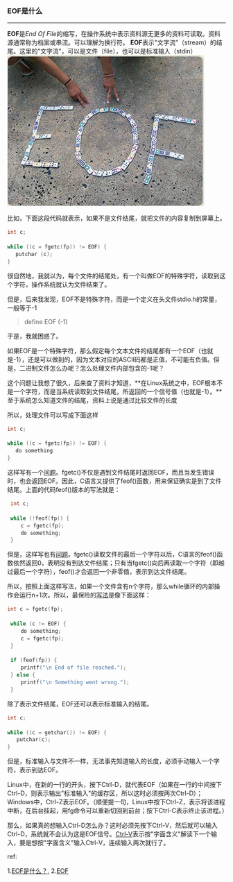 ### EOF是什么

***

**EOF**是*End Of File*的缩写，在操作系统中表示资料源无更多的资料可读取。资料源通常称为档案或串流。可以理解为换行符。
**EOF**表示"文字流"（stream）的结尾。这里的"文字流"，可以是文件（file），也可以是标准输入（stdin）
![eof](../../images/o_EOF.jpg)

比如，下面这段代码就表示，如果不是文件结尾，就把文件的内容复制到屏幕上。
```c
int c;

while ((c = fgetc(fp)) != EOF) {
 　putchar (c);
}
```
很自然地，我就以为，每个文件的结尾处，有一个叫做EOF的特殊字符，读取到这个字符，操作系统就认为文件结束了。

但是，后来我发现，EOF不是特殊字符，而是一个定义在头文件stdio.h的常量，一般等于-1

> define EOF (-1)

于是，我就困惑了。

如果EOF是一个特殊字符，那么假定每个文本文件的结尾都有一个EOF（也就是-1），还是可以做到的，因为文本对应的ASCII码都是正值，不可能有负值。但是，二进制文件怎么办呢？怎么处理文件内部包含的-1呢？

这个问题让我想了很久，后来查了资料才知道，**在Linux系统之中，EOF根本不是一个字符，而是当系统读取到文件结尾，所返回的一个信号值（也就是-1）。**至于系统怎么知道文件的结尾，资料上说是通过比较文件的长度

所以，处理文件可以写成下面这样
```c
int c;

while ((c = fgetc(fp)) != EOF) {
 　do something
}
```
这样写有一个[问题](http://www.cplusplus.com/reference/clibrary/cstdio/fgetc/)。fgetc()不仅是遇到文件结尾时返回EOF，而且当发生错误时，也会返回EOF。因此，C语言又提供了feof()函数，用来保证确实是到了文件结尾。上面的代码feof()版本的写法就是：
```c
 int c;

 while (!feof(fp)) {
 　　c = fgetc(fp);
 　　do something;
 }
```
但是，这样写也有[问题](http://www.drpaulcarter.com/cs/common-c-errors.php#4.2)。fgetc()读取文件的最后一个字符以后，C语言的feof()函数依然返回0，表明没有到达文件结尾；只有当fgetc()向后再读取一个字符（即越过最后一个字符），feof()才会返回一个非零值，表示到达文件结尾。

所以，按照上面这样写法，如果一个文件含有n个字符，那么while循环的内部操作会运行n+1次。所以，最保险的[写法](http://www.geeksforgeeks.org/archives/9797)是像下面这样：
```c
int c = fgetc(fp);

 while (c != EOF) {
 　　do something;
 　　c = fgetc(fp);
 }

 if (feof(fp)) {
 　　printf("\n End of file reached.");
 } else {
 　　printf("\n Something went wrong.");
 }
```
除了表示文件结尾，EOF还可以表示标准输入的结尾。
```c
int c;

while ((c = getchar()) != EOF) {
   putchar(c);
}
```
但是，标准输入与文件不一样，无法事先知道输入的长度，必须手动输入一个字符，表示到达EOF。

Linux中，在新的一行的开头，按下Ctrl-D，就代表EOF（如果在一行的中间按下Ctrl-D，则表示输出"标准输入"的缓存区，所以这时必须按两次Ctrl-D）；Windows中，Ctrl-Z表示EOF。（顺便提一句，Linux中按下Ctrl-Z，表示将该进程中断，在后台挂起，用fg命令可以重新切回到前台；按下Ctrl-C表示终止该进程。）

那么，如果真的想输入Ctrl-D怎么办？这时必须先按下Ctrl-V，然后就可以输入Ctrl-D，系统就不会认为这是EOF信号。[Ctrl-V](http://en.wikipedia.org/wiki/Ctrl-V)表示按"字面含义"解读下一个输入，要是想按"字面含义"输入Ctrl-V，连续输入两次就行了。



ref:

1.[EOF是什么？](http://www.ruanyifeng.com/blog/2011/11/eof.html),  2.[EOF](https://baike.baidu.com/item/EOF/1017800?fr=aladdin)